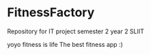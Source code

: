 # FitnessFactory
Repository for IT project semester 2 year 2 SLIIT

yoyo fitness is life
The best fitness app :)
